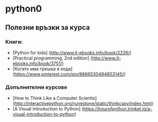 # python0

## Полезни връзки за курса
### Книги:
  - [Python for kids] (http://www.it-ebooks.info/book/2226/)
  - [Practical programming, 2nd edition] (http://www.it-ebooks.info/book/3751/)
  - [Когато има грешка в кода] (https://www.pinterest.com/pin/8866530494853145/)


### Допълнителни курсове
 - [How to Think Like a Computer Scientis] (http://interactivepython.org/runestone/static/thinkcspy/index.html)
 - [A Visual Introduction to Python] (https://hourofpython.trinket.io/a-visual-introduction-to-python)
